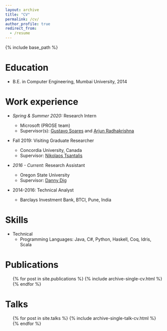 ```yaml
---
layout: archive
title: "CV"
permalink: /cv/
author_profile: true
redirect_from:
  - /resume
---
```


{% include base_path %}

Education
======
* B.E. in Computer Engineering, Mumbai University, 2014

Work experience
======
* *Spring & Summer 2020:* Research Intern
  * Microsoft (PROSE team)
  * Supervisor(s): [Gustavo Soares](https://gustavoasoares.github.io/) and [Arjun Radhakrishna](https://arjunradhakrishna.github.io/)

* Fall 2019: Visiting Graduate Researcher
  * Concordia University, Canada
  * Supervisor: [Nikolaos Tsantalis](https://users.encs.concordia.ca/~nikolaos/)

* *2016 - Current:* Research Assistant
  * Oregon State University
  * Supervisor: [Danny Dig](https://danny.cs.colorado.edu/)

* 2014-2016: Technical Analyst
  * Barclays Investment Bank, BTCI, Pune, India

Skills
======
* Technical
  * Programming Languages: Java, C#, Python, Haskell, Coq, Idris, Scala

Publications
======
  <ul>{% for post in site.publications %}
    {% include archive-single-cv.html %}
  {% endfor %}</ul>
  
Talks
======
  <ul>{% for post in site.talks %}
    {% include archive-single-talk-cv.html %}
  {% endfor %}</ul>
